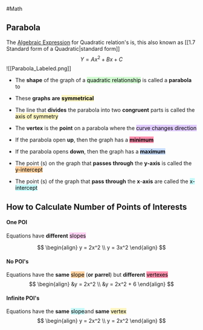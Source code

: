 #Math    

## Parabola
The [Algebraic Expression](1.1%20Algebraic%20Expression.md) for Quadratic relation's is, this also known as [[1.7 Standard form of a Quadratic|standard form]]
$$Y=Ax^2+Bx + C$$
![[Parabola_Labeled.png]]

- The **shape** of the graph of a <mark style="background: #BBFABBA6;">quadratic relationship</mark> is called a **parabola** to

- These **graphs** **are** **<mark style="background: #FFF3A3A6;">symmetrical</mark>**

- The line that **divides** the parabola into two **congruent** parts is called the <mark style="background: #FFF3A3A6;">axis of symmetry</mark> 

- The **vertex** is the **point** on a parabola where the <mark style="background: #D2B3FFA6;">curve changes direction</mark>

- If the parabola open **up**, then the graph has a **<mark style="background: #FF5582A6;">minimum</mark>**

- If the parabola opens **down**, then the graph has a **<mark style="background: #ADCCFFA6;">maximum</mark>**

- The point (s) on the graph that **passes** **through** the **y-axis** is called the <mark style="background: #FFB86CA6;">y-intercept</mark>

- The point (s) of the graph that **pass** **through** the **x**-**axis** are called the <mark style="background: #ABF7F7A6;">x-intercept</mark>


## How to Calculate Number of Points of Interests
#### One POI
Equations have **different** <mark style="background: #FFB8EBA6;">slopes</mark>

$$  
\begin{align}  
y = 2x^2 \\  
y = 3x^2  
\end{align}  
$$

#### No POI's
 Equations have the  **same** <mark style="background: #FFB86CA6;">slope</mark> (**or** **parrel**) but **different** <mark style="background: #FF5582A6;">vertexes</mark> 
 $$  
\begin{align}  
&y = 2x^2 \\  
&y = 2x^2 + 6 
\end{align}  
$$
#### Infinite POI's
Equations have the **same** <mark style="background: #ABF7F7A6;">slope</mark>and **same** <mark style="background: #FFF3A3A6;">vertex</mark>
 $$  
\begin{align}  
y = 2x^2 \\  
y = 2x^2
\end{align}  
$$


